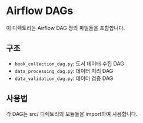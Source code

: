 # Airflow DAGs

이 디렉토리는 Airflow DAG 정의 파일들을 포함합니다.

## 구조
- `book_collection_dag.py`: 도서 데이터 수집 DAG
- `data_processing_dag.py`: 데이터 처리 DAG
- `data_validation_dag.py`: 데이터 검증 DAG

## 사용법
각 DAG는 src/ 디렉토리의 모듈들을 import하여 사용합니다. 